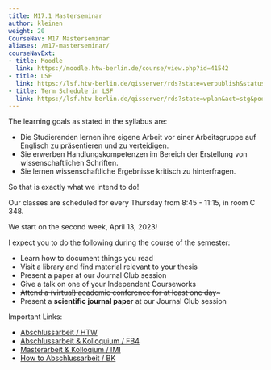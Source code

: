 ```yaml
---
title: M17.1 Masterseminar
author: kleinen
weight: 20
CourseNav: M17 Masterseminar
aliases: /m17-masterseminar/
courseNavExt:
- title: Moodle 
  link: https://moodle.htw-berlin.de/course/view.php?id=41542
- title: LSF
  link: https://lsf.htw-berlin.de/qisserver/rds?state=verpublish&status=init&vmfile=no&publishid=194588&moduleCall=webInfo&publishConfFile=webInfo&publishSubDir=veranstaltung
- title: Term Schedule in LSF
  link: https://lsf.htw-berlin.de/qisserver/rds?state=wplan&act=stg&pool=stg&P.subc=plan&k_abstgv.abstgvnr=312&idcol=k_abstgv.abstgvnr&idval=312&k_abstgv.dtxt=internationale&r_zuordabstgv.semvonint=1&r_zuordabstgv.sembisint=4&purge=n&getglobal=n&text=Internationale+Medieninformatik+%28M%29%2C+Pr%C3%BCfungsOrdnung+20162
---
```



The learning goals as stated in the syllabus are:

- Die Studierenden lernen ihre eigene Arbeit vor einer Arbeitsgruppe auf Englisch zu präsentieren und zu verteidigen.
- Sie erwerben Handlungskompetenzen im Bereich der Erstellung von wissenschaftlichen Schriften.
- Sie lernen wissenschaftliche Ergebnisse kritisch zu hinterfragen. 

So that is exactly what we intend to do! 

Our classes are scheduled for every Thursday from 8:45 - 11:15, in room C 348.

We start on the second week, April 13, 2023!

I expect you to do the following during the course of the semester:

- Learn how to document things you read
- Visit a library and find material relevant to your thesis
- Present a paper at our Journal Club session
- Give a talk on one of your Independent Courseworks
- ~~Attend a (virtual) academic conference for at least one day~~~
- Present a **scientific journal paper** at our Journal Club session


Important Links:

- [Abschlussarbeit / HTW](https://www.htw-berlin.de/studium/studienorganisation/pruefungen-praktikum/abschlussarbeit/)
- [Abschlussarbeit & Kolloquium / FB4](https://www.f4.htw-berlin.de/studieren/abschlussarbeit-kolloquium/)
- [Masterarbeit & Kolloqium / IMI](https://imi-master.htw-berlin.de/studium/masterarbeit-kolloqium/)
- [How to Abschlussarbeit / BK](/studies/thesis/anleitung/)